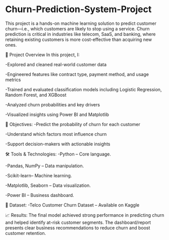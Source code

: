 # Churn-Prediction-System-Project
This project is a hands-on machine learning solution to predict customer churn—i.e., which customers are likely to stop using a service. Churn prediction is critical in industries like telecom, SaaS, and banking, where retaining existing customers is more cost-effective than acquiring new ones.

📌 Project Overview
In this project, I:

-Explored and cleaned real-world customer data

-Engineered features like contract type, payment method, and usage metrics

-Trained and evaluated classification models including Logistic Regression, Random Forest, and XGBoost

-Analyzed churn probabilities and key drivers

-Visualized insights using Power BI and Matplotlib

🎯 Objectives:
-Predict the probability of churn for each customer

-Understand which factors most influence churn

-Support decision-makers with actionable insights

🛠️ Tools & Technologies:
-Python – Core language.

-Pandas, NumPy – Data manipulation.

-Scikit-learn– Machine learning.

-Matplotlib, Seaborn – Data visualization.

-Power BI – Business dashboard.

📁 Dataset:
-Telco Customer Churn Dataset – Available on Kaggle

📈 Results:
The final model achieved strong performance in predicting churn and helped identify at-risk customer segments. The dashboard/report presents clear business recommendations to reduce churn and boost customer retention.
